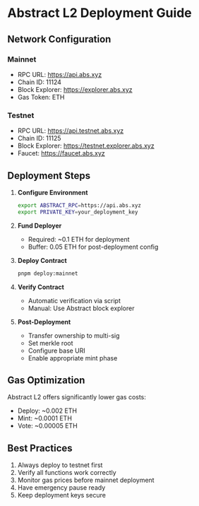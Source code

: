 # Abstract L2 Deployment Guide

## Network Configuration

### Mainnet
- RPC URL: https://api.abs.xyz
- Chain ID: 11124
- Block Explorer: https://explorer.abs.xyz
- Gas Token: ETH

### Testnet
- RPC URL: https://api.testnet.abs.xyz
- Chain ID: 11125
- Block Explorer: https://testnet.explorer.abs.xyz
- Faucet: https://faucet.abs.xyz

## Deployment Steps

1. **Configure Environment**
   ```bash
   export ABSTRACT_RPC=https://api.abs.xyz
   export PRIVATE_KEY=your_deployment_key
   ```

2. **Fund Deployer**
   - Required: ~0.1 ETH for deployment
   - Buffer: 0.05 ETH for post-deployment config

3. **Deploy Contract**
   ```bash
   pnpm deploy:mainnet
   ```

4. **Verify Contract**
   - Automatic verification via script
   - Manual: Use Abstract block explorer

5. **Post-Deployment**
   - Transfer ownership to multi-sig
   - Set merkle root
   - Configure base URI
   - Enable appropriate mint phase

## Gas Optimization

Abstract L2 offers significantly lower gas costs:
- Deploy: ~0.002 ETH
- Mint: ~0.0001 ETH
- Vote: ~0.00005 ETH

## Best Practices

1. Always deploy to testnet first
2. Verify all functions work correctly
3. Monitor gas prices before mainnet deployment
4. Have emergency pause ready
5. Keep deployment keys secure
